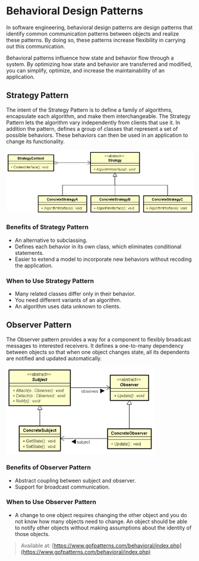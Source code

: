 # Behavioral Design Patterns

In software engineering, behavioral design patterns are design patterns that
identify common communication patterns between objects and realize these
patterns. By doing so, these patterns increase flexibility in carrying out
this communication.

Behavioral patterns influence how state and behavior flow through a system.
By optimizing how state and behavior are transferred and modified, you can
simplify, optimize, and increase the maintainability of an application.

## Strategy Pattern

The intent of the Strategy Pattern is to define a family of algorithms,
encapsulate each algorithm, and make them interchangeable. The Strategy Pattern
lets the algorithm vary independently from clients that use it. In addition the
pattern, defines a group of classes that represent a set of possible behaviors.
These behaviors can then be used in an application to change its functionality.

<img src="strategy.png" width=600>

### Benefits of Strategy Pattern

* An alternative to subclassing.
* Defines each behavior in its own class, which eliminates conditional
statements.
* Easier to extend a model to incorporate new behaviors without recoding the
application.

### When to Use Strategy Pattern

* Many related classes differ only in their behavior.
* You need different variants of an algorithm.
* An algorithm uses data unknown to clients.

## Observer Pattern

The Observer pattern provides a way for a component to flexibly broadcast
messages to interested receivers. It defines a one-to-many dependency between
objects so that when one object changes state, all its dependents are notified
and updated automatically.

<img src="observer.png" width=400>

### Benefits of Observer Pattern

* Abstract coupling between subject and observer.
* Support for broadcast communication.

### When to Use Observer Pattern

* A change to one object requires changing the other object and you do not know
how many objects need to change. An object should be able to notify other
objects without making assumptions about the identity of those objects.

> Available at:
[https://www.gofpatterns.com/behavioral/index.php](https://www.gofpatterns.com/behavioral/index.php)

